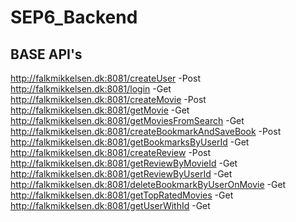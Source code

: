 # SEP6_Backend

## BASE API's
http://falkmikkelsen.dk:8081/createUser				-Post\
http://falkmikkelsen.dk:8081/login				-Get	\
http://falkmikkelsen.dk:8081/createMovie			-Post\
http://falkmikkelsen.dk:8081/getMovie				-Get\
http://falkmikkelsen.dk:8081/getMoviesFromSearch		-Get\
http://falkmikkelsen.dk:8081/createBookmarkAndSaveBook		-Post\
http://falkmikkelsen.dk:8081/getBookmarksByUserId		-Get\
http://falkmikkelsen.dk:8081/createReview			-Post\
http://falkmikkelsen.dk:8081/getReviewByMovieId			-Get\
http://falkmikkelsen.dk:8081/getReviewByUserId			-Get\
http://falkmikkelsen.dk:8081/deleteBookmarkByUserOnMovie	-Get\
http://falkmikkelsen.dk:8081/getTopRatedMovies			-Get\
http://falkmikkelsen.dk:8081/getUserWithId			-Get
